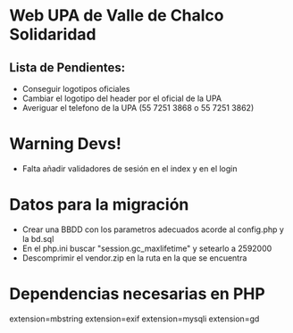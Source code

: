 # Web UPA de Valle de Chalco Solidaridad

## Lista de Pendientes:
* Conseguir logotipos oficiales
* Cambiar el logotipo del header por el oficial de la UPA
* Averiguar el telefono de la UPA (55 7251 3868 o 55 7251 3862)

# Warning Devs!
 * Falta añadir validadores de sesión en el index y en el login

# Datos para la migración
* Crear una BBDD con los parametros adecuados acorde al config.php y la bd.sql
* En el php.ini buscar "session.gc_maxlifetime" y setearlo a 2592000
* Descomprimir el vendor.zip en la ruta en la que se encuentra

# Dependencias necesarias en PHP
extension=mbstring
extension=exif
extension=mysqli
extension=gd